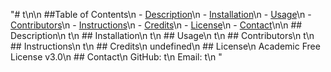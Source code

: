 "# t\n\n  ##Table of Contents\n  - [Description](#Description)\n  - [Installation](#Installation)\n  - [Usage](#Usage)\n  - [Contributors](#Contributors)\n  - [Instructions](#Instructions)\n  - [Credits](#credits)\n  - [License](#License)\n  - [Contact](#contact)\n\n  ## Description\n  t\n  ## Installation\n  t\n  ## Usage\n  t\n  ## Contributors\n  t\n  ## Instructions\n  t\n  ## Credits\n  undefined\n  ## License\n  Academic Free License v3.0\n  ## Contact\n  GitHub: t\n  Email: t\n  "
